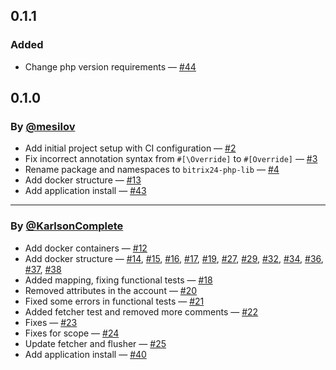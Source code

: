 ## 0.1.1
### Added
- Change php version requirements — [#44](https://github.com/mesilov/bitrix24-php-lib/pull/44)

## 0.1.0

### By [@mesilov](https://github.com/mesilov)
- Add initial project setup with CI configuration — [#2](https://github.com/mesilov/bitrix24-php-lib/pull/2)
- Fix incorrect annotation syntax from `#[\Override]` to `#[Override]` — [#3](https://github.com/mesilov/bitrix24-php-lib/pull/3)
- Rename package and namespaces to `bitrix24-php-lib` — [#4](https://github.com/mesilov/bitrix24-php-lib/pull/4)
- Add docker structure — [#13](https://github.com/mesilov/bitrix24-php-lib/pull/13)
- Add application install — [#43](https://github.com/mesilov/bitrix24-php-lib/pull/43)

---

### By [@KarlsonComplete](https://github.com/KarlsonComplete)
- Add docker containers — [#12](https://github.com/mesilov/bitrix24-php-lib/pull/12)
- Add docker structure —  [#14](https://github.com/mesilov/bitrix24-php-lib/pull/14), [#15](https://github.com/mesilov/bitrix24-php-lib/pull/15),   [#16](https://github.com/mesilov/bitrix24-php-lib/pull/16), [#17](https://github.com/mesilov/bitrix24-php-lib/pull/17),  [#19](https://github.com/mesilov/bitrix24-php-lib/pull/19), [#27](https://github.com/mesilov/bitrix24-php-lib/pull/27),   [#29](https://github.com/mesilov/bitrix24-php-lib/pull/29), [#32](https://github.com/mesilov/bitrix24-php-lib/pull/32),   [#34](https://github.com/mesilov/bitrix24-php-lib/pull/34), [#36](https://github.com/mesilov/bitrix24-php-lib/pull/36),   [#37](https://github.com/mesilov/bitrix24-php-lib/pull/37),  [#38](https://github.com/mesilov/bitrix24-php-lib/pull/38)
- Added mapping, fixing functional tests — [#18](https://github.com/mesilov/bitrix24-php-lib/pull/18)
- Removed attributes in the account — [#20](https://github.com/mesilov/bitrix24-php-lib/pull/20)
- Fixed some errors in functional tests — [#21](https://github.com/mesilov/bitrix24-php-lib/pull/21)
- Added fetcher test and removed more comments — [#22](https://github.com/mesilov/bitrix24-php-lib/pull/22)
- Fixes — [#23](https://github.com/mesilov/bitrix24-php-lib/pull/23)
- Fixes for scope — [#24](https://github.com/mesilov/bitrix24-php-lib/pull/24)
- Update fetcher and flusher — [#25](https://github.com/mesilov/bitrix24-php-lib/pull/25)
- Add application install — [#40](https://github.com/mesilov/bitrix24-php-lib/pull/40)  
